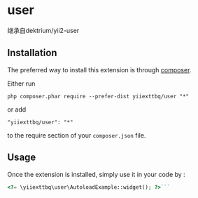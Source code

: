user
====
继承自dektrium/yii2-user

Installation
------------

The preferred way to install this extension is through [composer](http://getcomposer.org/download/).

Either run

```
php composer.phar require --prefer-dist yiiexttbq/user "*"
```

or add

```
"yiiexttbq/user": "*"
```

to the require section of your `composer.json` file.


Usage
-----

Once the extension is installed, simply use it in your code by  :

```php
<?= \yiiexttbq\user\AutoloadExample::widget(); ?>```